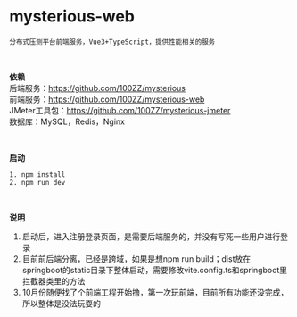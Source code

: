# mysterious-web
```
分布式压测平台前端服务，Vue3+TypeScript，提供性能相关的服务
```
<br> 

**依赖**
<br>
后端服务：https://github.com/100ZZ/mysterious
<br>
前端服务：https://github.com/100ZZ/mysterious-web
<br>
JMeter工具包：https://github.com/100ZZ/mysterious-jmeter
<br>
数据库：MySQL，Redis，Nginx

<br> 

**启动**
```
1. npm install
2. npm run dev
```

<br> 

**说明**
<br>
1. 启动后，进入注册登录页面，是需要后端服务的，并没有写死一些用户进行登录
2. 目前前后端分离，已经是跨域，如果是想npm run build；dist放在springboot的static目录下整体启动，需要修改vite.config.ts和springboot里拦截器类里的方法
3. 10月份随便找了个前端工程开始撸，第一次玩前端，目前所有功能还没完成，所以整体是没法玩耍的